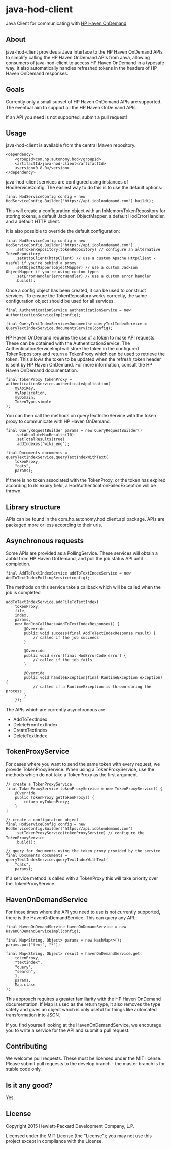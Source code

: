 # java-hod-client

Java Client for communicating with [HP Haven OnDemand](http://www.idolondemand.com)

## About
java-hod-client provides a Java Interface to the HP Haven OnDemand APIs to simplify calling the HP Haven OnDemand APIs
from Java, allowing consumers of java-hod-client to access HP Haven OnDemand in a typesafe way. It also automatically
handles refreshed tokens in the headers of HP Haven OnDemand responses.

## Goals
Currently only a small subset of HP Haven OnDemand APIs are supported. The eventual aim to support all the HP Haven
OnDemand APIs.

If an API you need is not supported, submit a pull request!

## Usage

java-hod-client is available from the central Maven repository.

    <dependency>
        <groupId>com.hp.autonomy.hod</groupId>
        <artifactId>java-hod-client</artifactId>
        <version>0.8.0</version>
    </dependency>

java-hod-client services are configured using instances of HodServiceConfig. The easiest way to do this is to use the
default options:

    final HodServiceConfig config = new HodServiceConfig.Builder("https://api.idolondemand.com").build();

This will create a configuration object with an InMemoryTokenRepository for storing tokens, a default Jackson
ObjectMapper, a default HodErrorHandler, and a default HTTP client. 

It is also possible to override the default configuration:

    final HodServiceConfig config = new HodServiceConfig.Builder("https://api.idolondemand.com")
        .setTokenRepository(tokenRepository) // configure an alternative TokenRepository
        .setHttpClient(httpClient) // use a custom Apache HttpClient - useful if you're behind a proxy
        .setObjectMapper(objectMapper) // use a custom Jackson ObjectMapper if you're using custom types
        .setErrorHandler(errorHandler) // use a custom error handler
        .build():

Once a config object has been created, it can be used to construct services. To ensure the TokenRepository works
correctly, the same configuration object should be used for all services.

    final AuthenticationService authenticationService = new AuthenticationServiceImp(config);

    final QueryTextIndexService<Documents> queryTextIndexService = QueryTextIndexService.documentsService(config);
    
HP Haven OnDemand requires the use of a token to make API requests. These can be obtained with the 
AuthenticationService. The AuthenticationServiceImpl will store the token in the configured TokenRepository and return a
TokenProxy which can be used to retrieve the token. This allows the token to be updated when the refresh_token header is
sent by HP Haven OnDemand.
For more information, consult the HP Haven OnDemand documentation.

    final TokenProxy tokenProxy = authenticationService.authenticateApplication(
        myApiKey,
        myApplication,
        myDomain,
        TokenType.simple
    );

You can then call the methods on queryTextIndexService with the token proxy to communicate with HP Haven OnDemand.

    final QueryRequestBuilder params = new QueryRequestBuilder()
        .setAbsoluteMaxResults(10)
        .setTotalResults(true)
        .addIndexes("wiki_eng");

    final Documents documents = queryTextIndexService.queryTextIndexWithText(
        tokenProxy,
        "cats",
        params);
        
If there is no token associated with the TokenProxy, or the token has expired according to its expiry field, a
HodAuthenticationFailedException will be thrown.

## Library structure
APIs can be found in the com.hp.autonomy.hod.client.api package. APIs are packaged more or less according to their urls.

## Asynchronous requests
Some APIs are provided as a PollingService. These services will obtain a JobId from HP Haven OnDemand, and poll the job
status API until completion.

    final AddToTextIndexService addToTextIndexService = new AddToTextIndexPollingService(config);

The methods on this service take a callback which will be called when the job is completed

    addToTextIndexService.addFileToTextIndex(
        tokenProxy, 
        file, 
        index, 
        params, 
        new HodJobCallback<AddToTextIndexResponse>() {
            @Override
            public void success(final AddToTextIndexResponse result) {
                // called if the job succeeds
            }
    
            @Override
            public void error(final HodErrorCode error) {
                // called if the job fails
            }
    
            @Override
            public void handleException(final RuntimeException exception) {
                // called if a RuntimeException is thrown during the process
            }
        });


The APIs which are currently asynchronous are

* AddToTextIndex
* DeleteFromTextIndex
* CreateTextIndex
* DeleteTextIndex

## TokenProxyService
For cases where you want to send the same token with every request, we provide TokenProxyService. When using a
TokenProxyService, use the methods which do not take a TokenProxy as the first argument.

    // create a TokenProxyService
    final TokenProxyService tokenProxyService = new TokenProxyService() {
        @Override
        public TokenProxy getTokenProxy() {
            return myTokenProxy;
        }
    }

    // create a configuration object
    final HodServiceConfig config = new HodServiceConfig.Builder("https://api.idolondemand.com")
        .setTokenProxyService(tokenProxyService) // configure the TokenProxyService
        .build():

    // query for documents using the token proxy provided by the service
    final Documents documents = queryTextIndexService.queryTextIndexWithText(
        "cats",
        params);

If a service method is called with a TokenProxy this will take priority over the TokenProxyService.

## HavenOnDemandService
For those times where the API you need to use is not currently supported, there is the HavenOnDemandService. This can
query any API.

    final HavenOnDemandService havenOnDemandService = new HavenOnDemandServiceImpl(config);
    
    final Map<String, Object> params = new HashMap<>();
    params.put("text", "*");
    
    final Map<String, Object> result = havenOnDemandService.get(
        tokenProxy, 
        "textindex", 
        "query", 
        "search", 
        1, 
        params, 
        Map.class
    );
    
This approach requires a greater familiarity with the HP Haven OnDemand documentation. If Map is used as the return 
type, it also removes the type safety and gives an object which is only useful for things like automated transformation 
into JSON.

If you find yourself looking at the HavenOnDemandService, we encourage you to write a service for the API and submit a 
pull request.

## Contributing
We welcome pull requests. These must be licensed under the MIT license. Please submit pull requests to the develop
branch - the master branch is for stable code only.

## Is it any good?
Yes.

## License
Copyright 2015 Hewlett-Packard Development Company, L.P.

Licensed under the MIT License (the "License"); you may not use this project except in compliance with the License.